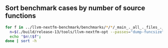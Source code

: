 ## Sort benchmark cases by number of source functions

```bash
for f in ../llvm-nextfm-benchmark/benchmarks/*/*/_main_._all_._files_._linked_.bc; do
  n=$(./build/release-13/tools/llvm-nextfm-opt --passes="dump-funcsize" $f -o /dev/null 2>/dev/null | jq 'map(select(.size != 0)) | length');
  echo "$n\t$f";
done | sort -h
```
